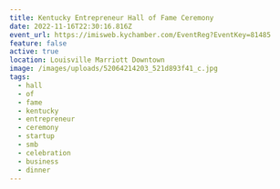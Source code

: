 ```yaml
---
title: Kentucky Entrepreneur Hall of Fame Ceremony
date: 2022-11-16T22:30:16.816Z
event_url: https://imisweb.kychamber.com/EventReg?EventKey=81485
feature: false
active: true
location: Louisville Marriott Downtown
image: /images/uploads/52064214203_521d893f41_c.jpg
tags:
  - hall
  - of
  - fame
  - kentucky
  - entrepreneur
  - ceremony
  - startup
  - smb
  - celebration
  - business
  - dinner
---
```

